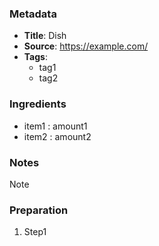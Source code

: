 ### Metadata
* **Title**: Dish
* **Source**: https://example.com/
* **Tags**:
    - tag1
    - tag2

### Ingredients
- item1 : amount1
- item2 : amount2

### Notes
Note

### Preparation
1. Step1
